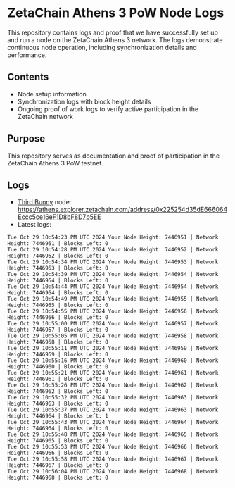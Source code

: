 # ZetaChain Athens 3 PoW Node Logs
This repository contains logs and proof that we have successfully set up and run a node on the ZetaChain Athens 3 network. The logs demonstrate continuous node operation, including synchronization details and performance.

## Contents
- Node setup information
- Synchronization logs with block height details
- Ongoing proof of work logs to verify active participation in the ZetaChain network

## Purpose
This repository serves as documentation and proof of participation in the ZetaChain Athens 3 PoW testnet.

## Logs

- [Third Bunny](https://thirdbunny.xyz/) node: https://athens.explorer.zetachain.com/address/0x225254d35dE666064Eccc5ce16eF1D8bF8D7b5EE
- Latest logs:
```
Tue Oct 29 10:54:23 PM UTC 2024 Your Node Height: 7446951 | Network Height: 7446951 | Blocks Left: 0
Tue Oct 29 10:54:28 PM UTC 2024 Your Node Height: 7446952 | Network Height: 7446952 | Blocks Left: 0
Tue Oct 29 10:54:34 PM UTC 2024 Your Node Height: 7446953 | Network Height: 7446953 | Blocks Left: 0
Tue Oct 29 10:54:39 PM UTC 2024 Your Node Height: 7446954 | Network Height: 7446954 | Blocks Left: 0
Tue Oct 29 10:54:44 PM UTC 2024 Your Node Height: 7446954 | Network Height: 7446954 | Blocks Left: 0
Tue Oct 29 10:54:49 PM UTC 2024 Your Node Height: 7446955 | Network Height: 7446955 | Blocks Left: 0
Tue Oct 29 10:54:55 PM UTC 2024 Your Node Height: 7446956 | Network Height: 7446956 | Blocks Left: 0
Tue Oct 29 10:55:00 PM UTC 2024 Your Node Height: 7446957 | Network Height: 7446957 | Blocks Left: 0
Tue Oct 29 10:55:05 PM UTC 2024 Your Node Height: 7446958 | Network Height: 7446958 | Blocks Left: 0
Tue Oct 29 10:55:11 PM UTC 2024 Your Node Height: 7446959 | Network Height: 7446959 | Blocks Left: 0
Tue Oct 29 10:55:16 PM UTC 2024 Your Node Height: 7446960 | Network Height: 7446960 | Blocks Left: 0
Tue Oct 29 10:55:21 PM UTC 2024 Your Node Height: 7446961 | Network Height: 7446961 | Blocks Left: 0
Tue Oct 29 10:55:26 PM UTC 2024 Your Node Height: 7446962 | Network Height: 7446962 | Blocks Left: 0
Tue Oct 29 10:55:32 PM UTC 2024 Your Node Height: 7446963 | Network Height: 7446963 | Blocks Left: 0
Tue Oct 29 10:55:37 PM UTC 2024 Your Node Height: 7446963 | Network Height: 7446964 | Blocks Left: 1
Tue Oct 29 10:55:43 PM UTC 2024 Your Node Height: 7446964 | Network Height: 7446964 | Blocks Left: 0
Tue Oct 29 10:55:48 PM UTC 2024 Your Node Height: 7446965 | Network Height: 7446965 | Blocks Left: 0
Tue Oct 29 10:55:53 PM UTC 2024 Your Node Height: 7446966 | Network Height: 7446966 | Blocks Left: 0
Tue Oct 29 10:55:58 PM UTC 2024 Your Node Height: 7446967 | Network Height: 7446967 | Blocks Left: 0
Tue Oct 29 10:56:04 PM UTC 2024 Your Node Height: 7446968 | Network Height: 7446968 | Blocks Left: 0
```
